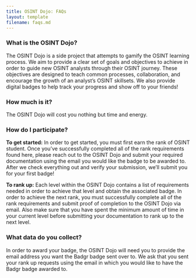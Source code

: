 ```yaml
---
title: OSINT Dojo: FAQs
layout: template
filename: faqs.md
--- 
```


<h3>What is the OSINT Dojo?</h3>
<p>The OSINT Dojo is a side project that attempts to gamify the OSINT learning process. We aim to provide a clear set of goals and objectives to achieve in order to guide new OSINT analysts through their OSINT journey.  These objectives are designed to teach common processes, collaboration, and encourage the growth of an analyst’s OSINT skillsets. We also provide digital badges to help track your progress and show off to your friends!</p>

<h3>How much is it?</h3>
<p>The OSINT Dojo will cost you nothing but time and energy. </p>

<h3>How do I participate?</h3>
<p><b>To get started:</b> In order to get started, you must first earn the rank of OSINT student. Once you’ve successfully completed all of the rank requirements found here, please reach out to the OSINT Dojo and submit your required documentation using the email you would like the badge to be awarded to. After we check everything out and verify your submission, we’ll submit you for your first badge!</p>

<p><b>To rank up:</b> Each level within the OSINT Dojo contains a list of requirements needed in order to achieve that level and obtain the associated badge. In order to achieve the next rank, you must successfully complete all of the rank requirements and submit proof of completion to the OSINT Dojo via email. Also make sure that you have spent the minimum amount of time in your current level before submitting your documentation to rank up to the next level. </p>

<h3>What data do you collect?</h3>
<p>In order to award your badge, the OSINT Dojo will need you to provide the email address you want the Badgr badge sent over to. We ask that you sent your rank up requests using the email in which you would like to have the Badgr badge awarded to. </p>

